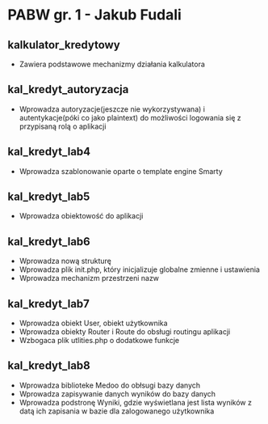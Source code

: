 # PABW gr. 1 - Jakub Fudali

## kalkulator_kredytowy

- Zawiera podstawowe mechanizmy działania kalkulatora

## kal_kredyt_autoryzacja

- Wprowadza autoryzacje(jeszcze nie wykorzystywana) i autentykacje(póki co jako plaintext) do możliwości logowania się z przypisaną rolą o aplikacji

## kal_kredyt_lab4

- Wprowadza szablonowanie oparte o template engine Smarty

## kal_kredyt_lab5

- Wprowadza obiektowość do aplikacji

## kal_kredyt_lab6

- Wprowadza nową strukturę
- Wprowadza plik init.php, który inicjalizuje globalne zmienne i ustawienia
- Wprowadza mechanizm przestrzeni nazw

## kal_kredyt_lab7

- Wprowadza obiekt User, obiekt użytkownika
- Wprowadza obiekty Router i Route do obsługi routingu aplikacji
- Wzbogaca plik utlities.php o dodatkowe funkcje

## kal_kredyt_lab8

- Wprowadza biblioteke Medoo do obłsugi bazy danych
- Wprowadza zapisywanie danych wyników do bazy danych
- Wprowadza podstronę Wyniki, gdzie wyświetlana jest lista wyników z datą ich zapisania w bazie dla zalogowanego użytkownika